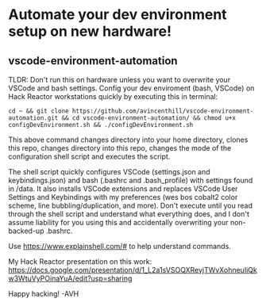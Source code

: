 # Automate your dev environment setup on new hardware!
## vscode-environment-automation

TLDR: Don't run this on hardware unless you want to overwrite your VSCode and bash settings. Config your dev enviroment (bash, VSCode) on Hack Reactor workstations quickly by executing this in terminal:

```cd ~ && git clone https://github.com/avincenthill/vscode-environment-automation.git && cd vscode-environment-automation/ && chmod u+x configDevEnvironment.sh && ./configDevEnvironment.sh```

This above command changes directory into your home directory, clones this repo, changes directory into this repo, changes the mode of the configuration shell script and executes the script.

The shell script quickly configures VSCode (settings.json and keybindings.json) and bash (.bashrc and .bash_profile) with settings found in /data. It also installs VSCode extensions and replaces VSCode User Settings and Keybindings with my preferences (wes bos cobalt2 color scheme, line bubbling/duplication, and more). Don't execute until you read through the shell script and understand what everything does, and I don't assume liability for you using this and accidentally overwriting your non-backed-up .bashrc.

Use https://www.explainshell.com/# to help understand commands.

My Hack Reactor presentation on this work: https://docs.google.com/presentation/d/1_L2a1sVSOQXRevjTWvXohneuIiQkw3WtuVyPOinaYuA/edit?usp=sharing

Happy hacking! -AVH

